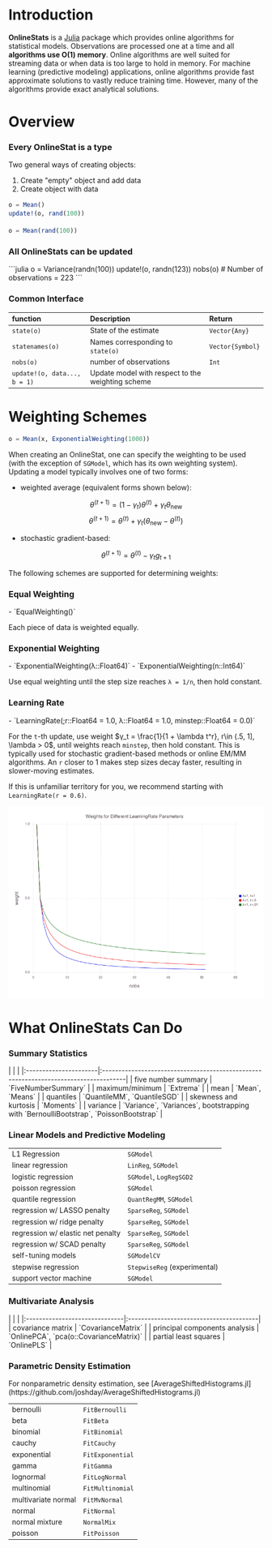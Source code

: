 # Introduction

**OnlineStats** is a [Julia](http://julialang.org) package which provides online algorithms for statistical models.  Observations are processed one at a time and all **algorithms use O(1) memory**.  Online algorithms are well suited for streaming data or when data is too large to hold in memory.  For machine learning (predictive modeling) applications, online algorithms provide fast approximate solutions to vastly reduce training time.  However, many of the algorithms provide exact analytical solutions.

# Overview

<h3>Every OnlineStat is a type</h3>

Two general ways of creating objects:    

1. Create "empty" object and add data
1. Create object with data

```julia
o = Mean()
update!(o, rand(100))

o = Mean(rand(100))
```

<h3>All OnlineStats can be updated</h3>
```julia
o = Variance(randn(100))
update!(o, randn(123))
nobs(o)  # Number of observations = 223
```


<h3>Common Interface</h3>


| function                     | Description                                       | Return           |
|:-----------------------------|:--------------------------------------------------|:-----------------|
| `state(o)`                   | State of the estimate                             | `Vector{Any}`    |
| `statenames(o)`              | Names corresponding to `state(o)`                 | `Vector{Symbol}` |
| `nobs(o)`                    | number of observations                            | `Int`            |
| `update!(o, data..., b = 1)` | Update model with respect to the weighting scheme |                  |


# Weighting Schemes
```julia
o = Mean(x, ExponentialWeighting(1000))
```

When creating an OnlineStat, one can specify the weighting to be used (with the exception of `SGModel`, which has its own weighting system).  Updating a model typically involves one of two forms:

- weighted average (equivalent forms shown below):

$$\theta^{(t+1)} = (1 - \gamma_t)\theta^{(t)} + \gamma_t \theta_{\text{new}}$$
$$\theta^{(t+1)} = \theta^{(t)} + \gamma_t(\theta_{\text{new}} - \theta^{(t)})$$

- stochastic gradient-based:  

$$\theta^{(t+1)} = \theta^{(t)} - \gamma_t g_{t+1}$$

The following schemes are supported for determining weights:

<h3>Equal Weighting</h3>
- `EqualWeighting()`

Each piece of data is weighted equally.

<h3>Exponential Weighting</h3>
- `ExponentialWeighting(λ::Float64)`
- `ExponentialWeighting(n::Int64)`

Use equal weighting until the step size reaches `λ = 1/n`, then hold constant.

<h3>Learning Rate</h3>
- `LearningRate(;r::Float64 = 1.0, λ::Float64 = 1.0, minstep::Float64 = 0.0)`

For the `t`-th update, use weight $γ_t = \frac{1}{1 + \lambda t^r}, r\in (.5, 1], \lambda > 0$, until weights reach `minstep`, then hold constant.  This is typically used for stochastic gradient-based methods or online EM/MM algorithms.  An `r` closer to 1 makes step sizes decay faster, resulting in slower-moving estimates.

If this is unfamiliar territory for you, we recommend starting with `LearningRate(r = 0.6)`.


![](images/learningrate_rs.png)

# What OnlineStats Can Do

<h3> Summary Statistics </h3>
|                       |                                                                                      |
|:----------------------|:-------------------------------------------------------------------------------------|
| five number summary   | `FiveNumberSummary`                                                                  |
| maximum/minimum       | `Extrema`                                                                            |
| mean                  | `Mean`, `Means`                                                                      |
| quantiles             | `QuantileMM`, `QuantileSGD`                                                          |
| skewness and kurtosis | `Moments`                                                                            |
| variance              | `Variance`, `Variances`, bootstrapping with `BernoulliBootstrap`, `PoissonBootstrap` |


<h3> Linear Models and Predictive Modeling </h3>

|                                   |                              |
|:----------------------------------|:-----------------------------|
| L1 Regression                     | `SGModel`                    |
| linear regression                 | `LinReg`, `SGModel`          |
| logistic regression               | `SGModel`, `LogRegSGD2`      |
| poisson regression                | `SGModel`                    |
| quantile regression               | `QuantRegMM`, `SGModel`      |
| regression w/ LASSO penalty       | `SparseReg`, `SGModel`       |
| regression w/ ridge penalty       | `SparseReg`, `SGModel`       |
| regression w/ elastic net penalty | `SparseReg`, `SGModel`       |
| regression w/ SCAD penalty        | `SparseReg`, `SGModel`       |
| self-tuning models                | `SGModelCV`                  |
| stepwise regression               | `StepwiseReg` (experimental) |
| support vector machine            | `SGModel`                    |


<h3> Multivariate Analysis </h3>
|                               |                                         |
|:------------------------------|:----------------------------------------|
| covariance matrix             | `CovarianceMatrix`                      |
| principal components analysis | `OnlinePCA`, `pca(o::CovarianceMatrix)` |
| partial least squares         | `OnlinePLS`                             |


<h3> Parametric Density Estimation </h3>
For nonparametric density estimation, see [AverageShiftedHistograms.jl](https://github.com/joshday/AverageShiftedHistograms.jl)

|                     |                  |
|:--------------------|:-----------------|
| bernoulli           | `FitBernoulli`   |
| beta                | `FitBeta`        |
| binomial            | `FitBinomial`    |
| cauchy              | `FitCauchy`      |
| exponential         | `FitExponential` |
| gamma               | `FitGamma`       |
| lognormal           | `FitLogNormal`   |
| multinomial         | `FitMultinomial` |
| multivariate normal | `FitMvNormal`    |
| normal              | `FitNormal`      |
| normal mixture      | `NormalMix`      |
| poisson             | `FitPoisson`     |
